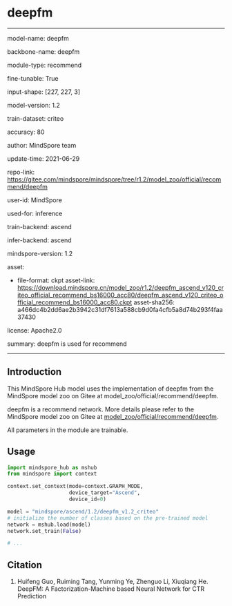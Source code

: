# deepfm

---

model-name: deepfm

backbone-name: deepfm

module-type: recommend

fine-tunable: True

input-shape: [227, 227, 3]

model-version: 1.2

train-dataset: criteo

accuracy: 80

author: MindSpore team

update-time: 2021-06-29

repo-link: <https://gitee.com/mindspore/mindspore/tree/r1.2/model_zoo/official/recommend/deepfm>

user-id: MindSpore

used-for: inference

train-backend: ascend

infer-backend: ascend

mindspore-version: 1.2

asset:

-
    file-format: ckpt
    asset-link: <https://download.mindspore.cn/model_zoo/r1.2/deepfm_ascend_v120_criteo_official_recommend_bs16000_acc80/deepfm_ascend_v120_criteo_official_recommend_bs16000_acc80.ckpt>
    asset-sha256: a466dc4b2dd6ae2b3942c31df7613a588cb9d0fa4cfb5a8d74b293f4faa37430

license: Apache2.0

summary: deepfm is used for recommend

---

## Introduction

This MindSpore Hub model uses the implementation of deepfm from the MindSpore model zoo on Gitee at model_zoo/official/recommend/deepfm.

deepfm is a recommend network. More details please refer to the MindSpore model zoo on Gitee at [model_zoo/official/recommend/deepfm](https://gitee.com/mindspore/mindspore/blob/r1.2/model_zoo/official/recommend/deepfm/README.md).

All parameters in the module are trainable.

## Usage

```python
import mindspore_hub as mshub
from mindspore import context

context.set_context(mode=context.GRAPH_MODE,
                    device_target="Ascend",
                    device_id=0)

model = "mindspore/ascend/1.2/deepfm_v1.2_criteo"
# initialize the number of classes based on the pre-trained model
network = mshub.load(model)
network.set_train(False)

# ...
```

## Citation

1. Huifeng Guo, Ruiming Tang, Yunming Ye, Zhenguo Li, Xiuqiang He. DeepFM: A Factorization-Machine based Neural Network for CTR Prediction

